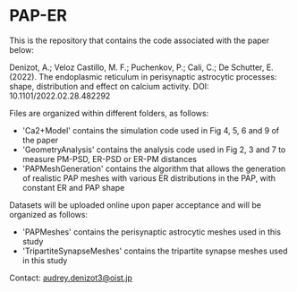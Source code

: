 # PAP-ER
This is the repository that contains the code associated with the paper below:

Denizot, A.; Veloz Castillo, M. F.; Puchenkov, P.; Cali, C.; De Schutter, E. (2022). The endoplasmic reticulum in perisynaptic astrocytic processes: shape, distribution and effect on calcium activity. DOI: 10.1101/2022.02.28.482292

Files are organized within different folders, as follows:
- 'Ca2+Model' contains the simulation code used in Fig 4, 5, 6 and 9 of the paper
- 'GeometryAnalysis' contains the analysis code used in Fig 2, 3 and 7 to measure PM-PSD, ER-PSD or ER-PM distances
- 'PAPMeshGeneration' contains the algorithm that allows the generation of realistic PAP meshes with various ER distributions in the PAP, with constant ER and PAP shape

Datasets will be uploaded online upon paper acceptance and will be organized as follows:
- 'PAPMeshes' contains the perisynaptic astrocytic meshes used in this study
- 'TripartiteSynapseMeshes' contains the tripartite synapse meshes used in this study

Contact:
audrey.denizot3@oist.jp
